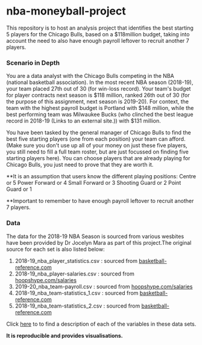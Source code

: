 # nba-moneyball-project
This repository is to host an analysis project that identifies the best starting 5 players for the Chicago Bulls, based on a $118million budget, taking into account the need to also have enough payroll leftover to recruit another 7 players.

### Scenario in Depth
You are a data analyst with the Chicago Bulls competing in the NBA (national basketball association). In the most recent NBA season (2018-19), your team placed 27th out of 30 (for win-loss record). Your team's budget for player contracts next season  is $118 million, ranked 26th out of 30 (for the purpose of this assignment, next season is 2019-20). For context, the team with the highest payroll budget is Portland with $148 million, while the best performing team was Milwaukee Bucks (who clinched the best league record in 2018-19 (Links to an external site.)) with $131 million. 

You have been tasked by the general manager of Chicago Bulls to find the best five starting players (one from each position) your team can afford. (Make sure you don't use up all of your money on just these five players, you still need to fill a full team roster, but are just focussed on finding five starting players here). You can choose players that are already playing for Chicago Bulls, you just need to prove that they are worth it.

**It is an assumption that users know the different playing positions:
Centre or 5
Power Forward or 4
Small Forward or 3
Shooting Guard or 2
Point Guard or 1


**Important to remember to have enough payroll leftover to recruit another 7 players.

### Data
The data for the 2018-19 NBA Season is sourced from various wesbites have been provided by Dr Jocelyn Mara as part of this project.The original source for each set is also listed below:

1. 2018-19_nba_player_statistics.csv :  sourced from [basketball-reference.com](https://www.basketball-reference.com/leagues/NBA_2019_totals.html)
2. 2018-19_nba_player-salaries.csv :  sourced from [hoopshype.com/salaries](https://hoopshype.com/salaries/)
3. 2019-20_nba_team-payroll.csv : sourced from [hoopshype.com/salaries](https://hoopshype.com/salaries/)
4. 2018-19_nba_team-statistics_1.csv : sourced from [basketball-reference.com](https://www.basketball-reference.com/leagues/NBA_2019.html)
5. 2018-19_nba_team-statistics_2.csv : sourced from [basketball-reference.com](https://www.basketball-reference.com/leagues/NBA_2019.html)

Click [here](https://unicanberra.instructure.com/courses/7493/pages/reproducible-data-analysis-project-data-descriptions) to to find a description of each of the variables in these data sets.

**It is reproducible and provides visualisations.**
